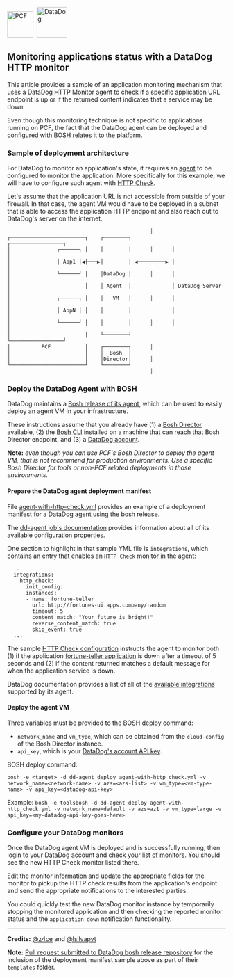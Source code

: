 <img src="https://docs.pivotal.io/images/cloud_rings.png" alt="PCF" height="60"/>&nbsp;
<img src="https://pbs.twimg.com/profile_images/654405223855824896/5_NBf5xl.png" alt="DataDog" height="70"/>


## Monitoring applications status with a DataDog HTTP monitor

This article provides a sample of an application monitoring mechanism that uses
a DataDog HTTP Monitor agent to check if a specific application URL endpoint is up or if the returned
content indicates that a service may be down.

Even though this monitoring technique is not specific to applications running
on PCF, the fact that the DataDog agent can be
deployed and configured with BOSH relates it to the platform.

### Sample of deployment architecture

For DataDog to monitor an application's state, it requires an [agent](https://docs.datadoghq.com/agent/) to be configured to monitor the application.
More specifically for this example, we will have to configure such agent with [HTTP Check](https://docs.datadoghq.com/integrations/http_check).

Let's assume that the application URL is not accessible from outside of your
firewall. In that case, the agent VM would have to be deployed in a subnet that
is able to access the application HTTP endpoint and also reach out to DataDog's
server on the internet.

```
                                              │  
┌────────────────────────┐    ┌────────┐             ┌─────────────────┐
│               ┌──────┐ │    │        │      │      │                 │
│               │ App1 │◀┼───▶│        │ ◀─────────▶ │                 │
│               └──────┘ │    │DataDog │      │      │                 │
│                        │    │ Agent  │             │ DataDog Server  │
│               ┌──────┐ │    │   VM   │      │      │                 │
│               │ AppN │ │    │        │             │                 │
│               └──────┘ │    │        │      │      │                 │
│                        │    └────────┘             └─────────────────┘
│          PCF           │    ┌────────┐      │                         
│                        │    │  Bosh  │                                
│                        │    │Director│      │                         
└────────────────────────┘    └────────┘                                
                                              │   

```



### Deploy the DataDog Agent with BOSH

DataDog maintains a [Bosh release of its agent](https://github.com/z4ce/datadog-agent-boshrelease), which can be used to easily deploy an agent VM in your infrastructure.

These instructions assume that you already have (1) a [Bosh Director](https://bosh.io/docs/init.html) available, (2) the [Bosh CLI](https://bosh.io/docs/cli-v2.html) installed on a machine that can reach that Bosh Director endpoint, and (3) a [DataDog account](https://app.datadoghq.com/signup).

**Note:** *even though you can use PCF's Bosh Director to deploy the agent VM, that is not recommend for production environments. Use a specific Bosh Director for tools or non-PCF related deployments in those environments.*

#### Prepare the DataDog agent deployment manifest

File [agent-with-http-check.yml](./samples/agent-with-http-check.yml) provides an example of a deployment manifest for a DataDog agent using the bosh release.

The [dd-agent job's documentation](https://bosh.io/jobs/dd-agent?source=github.com/DataDog/datadog-agent-boshrelease) provides information about all of its available configuration properties.

One section to highlight in that sample YML file is `integrations`, which contains an entry that enables an `HTTP Check` monitor in the agent:

```
  ...
  integrations:
    http_check:
      init_config:
      instances:
      - name: fortune-teller
        url: http://fortunes-ui.apps.company/random
        timeout: 5
        content_match: "Your future is bright!"
        reverse_content_match: true
        skip_event: true
  ...      
```

The sample [HTTP Check configuration](https://github.com/DataDog/integrations-core/blob/master/http_check/conf.yaml.example) instructs the agent to monitor both (1) if the application [fortune-teller application](https://github.com/spring-cloud-services-samples/fortune-teller) is down after a timeout of 5 seconds and (2) if the content returned matches a default message for when the application service is down.

DataDog documentation provides a list of all of the [available integrations](https://docs.datadoghq.com/integrations/) supported by its agent.


#### Deploy the agent VM

Three variables must be provided to the BOSH deploy command:
- `network_name` and `vm_type`, which can be obtained from the `cloud-config` of the Bosh Director instance.
- `api_key`, which is your [DataDog's account API key](https://app.datadoghq.com/account/settings#api).

BOSH deploy command:

`bosh -e <target> -d dd-agent deploy agent-with-http_check.yml -v network_name=<network-name> -v azs=<azs-list> -v vm_type=<vm-type-name> -v api_key=<datadog-api-key>`

Example:
`bosh -e toolsbosh -d dd-agent deploy agent-with-http_check.yml -v network_name=default -v azs=az1 -v vm_type=large -v api_key=<my-datadog-api-key-goes-here>`



### Configure your DataDog monitors

Once the DataDog agent VM is deployed and is successfully running, then login to your DataDog account and check your [list of monitors](https://app.datadoghq.com/monitors/manage). You should see the new HTTP Check monitor listed there.

Edit the monitor information and update the appropriate fields for the monitor to pickup the HTTP check results from the application's endpoint and send the appropriate notifications to the interested parties.

You could quickly test the new DataDog monitor instance by temporarily stopping the monitored application and then checking the reported monitor status and the `application down` notification functionality.

---

**Credits:** [@z4ce](https://github.com/z4ce) and [@lsilvapvt](https://github.com/lsilvapvt)

**Note:** [Pull request submitted to DataDog bosh release repository](https://github.com/DataDog/datadog-agent-boshrelease/pull/16) for the inclusion of the deployment manifest sample above as part of their `templates` folder.
